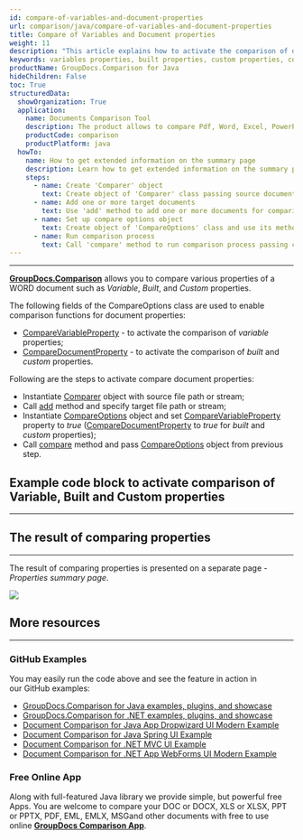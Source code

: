 ```yaml
---
id: compare-of-variables-and-document-properties
url: comparison/java/compare-of-variables-and-document-properties
title: Compare of Variables and Document properties
weight: 11
description: "This article explains how to activate the comparison of document properties in GroupDocs.Comparison for Java."
keywords: variables properties, built properties, custom properties, compare document properties, CompareVariableProperty, CompareDocumentProperty
productName: GroupDocs.Comparison for Java
hideChildren: False
toc: True
structuredData:
  showOrganization: True
  application:
    name: Documents Comparison Tool
    description: The product allows to compare Pdf, Word, Excel, PowerPoint, AutoCad, Image, Code and much more file formats. Comparison API also supports accepting or rejecting changes, extracting document information and generating comparison report
    productCode: comparison
    productPlatform: java
  howTo:
    name: How to get extended information on the summary page
    description: Learn how to get extended information on the summary page
    steps:
      - name: Create 'Comparer' object
        text: Create object of 'Comparer' class passing source document as a constructor argument
      - name: Add one or more target documents
        text: Use 'add' method to add one or more documents for comparing
      - name: Set up compare options object
        text: Create object of 'CompareOptions' class and use its methods 'setCompareVariableProperty(true)' and 'setCompareDocumentProperty(true)' to enable appropriate settings
      - name: Run comparison process
        text: Call 'compare' method to run comparison process passing compare options as a second argument
---
```


---

**[GroupDocs.Comparison](https://products.groupdocs.com/comparison)** allows you to compare various properties of a WORD document such as _Variable_, _Built_, and _Custom_ properties.

The following fields of the CompareOptions class are used to enable comparison functions for document properties:

- [CompareVariableProperty](<https://reference.groupdocs.com/comparison/java/com.groupdocs.comparison.options/CompareOptions#setCompareVariableProperty(boolean)>) - to activate the comparison of _variable_ properties;
- [CompareDocumentProperty](<https://reference.groupdocs.com/comparison/java/com.groupdocs.comparison.options/CompareOptions#setCompareDocumentProperty(boolean)>) - to activate the comparison of _built_ and _custom_ properties.

Following are the steps to activate compare document properties:

- Instantiate [Comparer](https://reference.groupdocs.com/comparison/java/com.groupdocs.comparison/Comparer) object with source file path or stream;
- Call [add](<https://reference.groupdocs.com/comparison/java/com.groupdocs.comparison/Comparer#add(java.lang.String)>) method and specify target file path or stream;
- Instantiate [CompareOptions](https://reference.groupdocs.com/comparison/java/com.groupdocs.comparison.options/CompareOptions) object and set [CompareVariableProperty](<https://reference.groupdocs.com/comparison/java/com.groupdocs.comparison.options/CompareOptions#setCompareVariableProperty(boolean)>) property to _true_ ([CompareDocumentProperty](<https://reference.groupdocs.com/comparison/java/com.groupdocs.comparison.options/CompareOptions#setCompareDocumentProperty(boolean)>) to _true_ for _built_ and _custom_ properties);
- Call [compare](<https://reference.groupdocs.com/comparison/java/com.groupdocs.comparison/Comparer#compare()>) method and pass [CompareOptions](https://reference.groupdocs.com/comparison/java/com.groupdocs.comparison.options/CompareOptions) object from previous step.

## Example code block to activate comparison of Variable, Built and Custom properties

---

<script src="https://gist.github.com/groupdocs-comparison-gists/eb7a2b4514a63bf8846a4520787f4fc5.js"></script>

## The result of comparing properties

---

The result of comparing properties is presented on a separate page - _Properties summary page_.

![](/comparison/java/images/properties-summary-page.png)

## More resources

---

### GitHub Examples

You may easily run the code above and see the feature in action in our GitHub examples:

- [GroupDocs.Comparison for Java examples, plugins, and showcase](https://github.com/groupdocs-comparison/GroupDocs.Comparison-for-Java)
- [GroupDocs.Comparison for .NET examples, plugins, and showcase](https://github.com/groupdocs-comparison/GroupDocs.Comparison-for-.NET)
- [Document Comparison for Java App Dropwizard UI Modern Example](https://github.com/groupdocs-comparison/GroupDocs.Comparison-for-Java-Dropwizard)
- [Document Comparison for Java Spring UI Example](https://github.com/groupdocs-comparison/GroupDocs.Comparison-for-Java-Spring)
- [Document Comparison for .NET MVC UI Example](https://github.com/groupdocs-comparison/GroupDocs.Comparison-for-.NET-MVC)
- [Document Comparison for .NET App WebForms UI Modern Example](https://github.com/groupdocs-comparison/GroupDocs.Comparison-for-.NET-WebForms)

### Free Online App

Along with full-featured Java library we provide simple, but powerful free Apps.
You are welcome to compare your DOC or DOCX, XLS or XLSX, PPT or PPTX, PDF, EML, EMLX, MSGand other documents with free to use online **[GroupDocs Comparison App](https://products.groupdocs.app/comparison)**.
